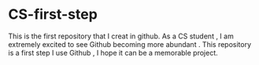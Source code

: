 # CS-first-step
This is the first repository that I creat in github.
As a CS student , I am extremely excited to see Github becoming more abundant .
This repository is a first step I use Github , I hope it can be a memorable
project.

